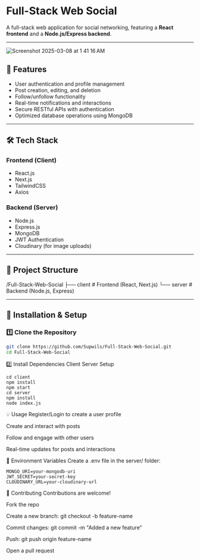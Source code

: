 # **Full-Stack Web Social**  
A full-stack web application for social networking, featuring a **React frontend** and a **Node.js/Express backend**.

---

![Screenshot 2025-03-08 at 1 41 16 AM](https://github.com/user-attachments/assets/bf579538-e095-4842-aeb7-12496f3787c1)



## **🚀 Features**  
- User authentication and profile management  
- Post creation, editing, and deletion  
- Follow/unfollow functionality  
- Real-time notifications and interactions  
- Secure RESTful APIs with authentication  
- Optimized database operations using MongoDB  

---

## **🛠️ Tech Stack**  
### **Frontend (Client)**  
- React.js  
- Next.js  
- TailwindCSS  
- Axios  

### **Backend (Server)**  
- Node.js  
- Express.js  
- MongoDB  
- JWT Authentication  
- Cloudinary (for image uploads)  

---

## **📂 Project Structure**  
/Full-Stack-Web-Social
├── client # Frontend (React, Next.js)
└── server # Backend (Node.js, Express)

---

## **🔧 Installation & Setup**  
### **1️⃣ Clone the Repository**  
```sh
git clone https://github.com/Supwils/Full-Stack-Web-Social.git
cd Full-Stack-Web-Social
```

2️⃣ Install Dependencies
Client Server Setup
```
cd client
npm install
npm start
cd server
npm install
node index.js
```

💡 Usage
Register/Login to create a user profile

Create and interact with posts

Follow and engage with other users

Real-time updates for posts and interactions

📜 Environment Variables
Create a .env file in the server/ folder:

```
MONGO_URI=your-mongodb-uri
JWT_SECRET=your-secret-key
CLOUDINARY_URL=your-cloudinary-url
```

🤝 Contributing
Contributions are welcome!

Fork the repo

Create a new branch: git checkout -b feature-name

Commit changes: git commit -m "Added a new feature"

Push: git push origin feature-name

Open a pull request

